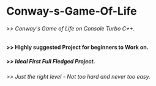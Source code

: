 # Conway-s-Game-Of-Life
<H6>>> Conway's Game of Life on Console Turbo C++.</H6>
<H4>>> Highly suggested Project for beginners to Work on.</H4>
<H5>>> Ideal First Full Fledged Project.</H5>
<H6>>> Just the right level - Not too hard and never too easy.</H6>
